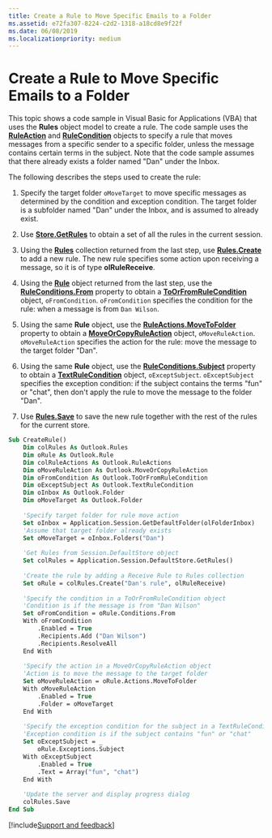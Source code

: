 ```yaml
---
title: Create a Rule to Move Specific Emails to a Folder
ms.assetid: e72fa307-8224-c2d2-1318-a18cd8e9f22f
ms.date: 06/08/2019
ms.localizationpriority: medium
---
```



# Create a Rule to Move Specific Emails to a Folder

This topic shows a code sample in Visual Basic for Applications (VBA) that uses the **Rules** object model to create a rule. The code sample uses the **[RuleAction](../../../api/Outlook.RuleAction.md)** and **[RuleCondition](../../../api/Outlook.RuleCondition.md)** objects to specify a rule that moves messages from a specific sender to a specific folder, unless the message contains certain terms in the subject. Note that the code sample assumes that there already exists a folder named "Dan" under the Inbox.

The following describes the steps used to create the rule:

1. Specify the target folder `oMoveTarget` to move specific messages as determined by the condition and exception condition. The target folder is a subfolder named "Dan" under the Inbox, and is assumed to already exist.
    
2. Use **[Store.GetRules](../../../api/Outlook.Store.GetRules.md)** to obtain a set of all the rules in the current session.
    
3. Using the **[Rules](../../../api/Outlook.Rules.md)** collection returned from the last step, use **[Rules.Create](../../../api/Outlook.Rules.Create.md)** to add a new rule. The new rule specifies some action upon receiving a message, so it is of type **olRuleReceive**.
    
4. Using the **[Rule](../../../api/Outlook.Rule.md)** object returned from the last step, use the **[RuleConditions.From](../../../api/Outlook.RuleConditions.From.md)** property to obtain a **[ToOrFromRuleCondition](../../../api/Outlook.ToOrFromRuleCondition.md)** object, `oFromCondition`. `oFromCondition` specifies the condition for the rule: when a message is from `Dan Wilson`.
    
5. Using the same **Rule** object, use the **[RuleActions.MoveToFolder](../../../api/Outlook.RuleActions.MoveToFolder.md)** property to obtain a **[MoveOrCopyRuleAction](../../../api/Outlook.MoveOrCopyRuleAction.md)** object, `oMoveRuleAction`. `oMoveRuleAction` specifies the action for the rule: move the message to the target folder "Dan".
    
6. Using the same **Rule** object, use the **[RuleConditions.Subject](../../../api/Outlook.RuleConditions.Subject.md)** property to obtain a **[TextRuleCondition](../../../api/Outlook.TextRuleCondition.md)** object, `oExceptSubject`. `oExceptSubject` specifies the exception condition: if the subject contains the terms "fun" or "chat", then don't apply the rule to move the message to the folder "Dan".
    
7. Use **[Rules.Save](../../../api/Outlook.Rules.Save.md)** to save the new rule together with the rest of the rules for the current store.
    
```vb
Sub CreateRule() 
    Dim colRules As Outlook.Rules 
    Dim oRule As Outlook.Rule 
    Dim colRuleActions As Outlook.RuleActions 
    Dim oMoveRuleAction As Outlook.MoveOrCopyRuleAction 
    Dim oFromCondition As Outlook.ToOrFromRuleCondition 
    Dim oExceptSubject As Outlook.TextRuleCondition 
    Dim oInbox As Outlook.Folder 
    Dim oMoveTarget As Outlook.Folder 
 
    'Specify target folder for rule move action 
    Set oInbox = Application.Session.GetDefaultFolder(olFolderInbox) 
    'Assume that target folder already exists 
    Set oMoveTarget = oInbox.Folders("Dan") 
     
    'Get Rules from Session.DefaultStore object 
    Set colRules = Application.Session.DefaultStore.GetRules() 
     
    'Create the rule by adding a Receive Rule to Rules collection 
    Set oRule = colRules.Create("Dan's rule", olRuleReceive) 
 
    'Specify the condition in a ToOrFromRuleCondition object 
    'Condition is if the message is from "Dan Wilson" 
    Set oFromCondition = oRule.Conditions.From 
    With oFromCondition 
        .Enabled = True 
        .Recipients.Add ("Dan Wilson") 
        .Recipients.ResolveAll 
    End With 
 
    'Specify the action in a MoveOrCopyRuleAction object 
    'Action is to move the message to the target folder 
    Set oMoveRuleAction = oRule.Actions.MoveToFolder 
    With oMoveRuleAction 
        .Enabled = True 
        .Folder = oMoveTarget 
    End With 
 
    'Specify the exception condition for the subject in a TextRuleCondition object 
    'Exception condition is if the subject contains "fun" or "chat" 
    Set oExceptSubject = _ 
        oRule.Exceptions.Subject 
    With oExceptSubject 
        .Enabled = True 
        .Text = Array("fun", "chat") 
    End With 
 
    'Update the server and display progress dialog 
    colRules.Save 
End Sub 
```

[!include[Support and feedback](~/includes/feedback-boilerplate.md)]
